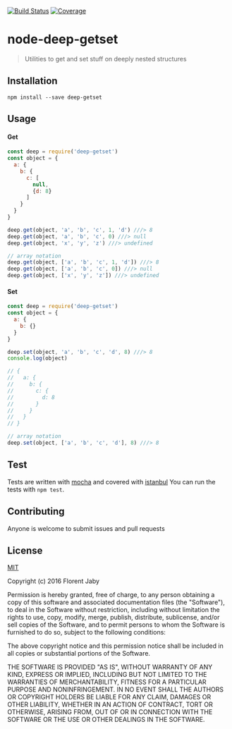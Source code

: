 [![Build Status][travis-image]][travis-url] [![Coverage][coveralls-image]][coveralls-url]

node-deep-getset
==================

> Utilities to get and set stuff on deeply nested structures

Installation
------------

    npm install --save deep-getset

Usage
-----

#### Get

```javascript
const deep = require('deep-getset')
const object = {
  a: {
    b: {
      c: [
        null,
        {d: 8}
      ]
    }
  }
}

deep.get(object, 'a', 'b', 'c', 1, 'd') ///> 8
deep.get(object, 'a', 'b', 'c', 0) ///> null
deep.get(object, 'x', 'y', 'z') ///> undefined

// array notation
deep.get(object, ['a', 'b', 'c', 1, 'd']) ///> 8
deep.get(object, ['a', 'b', 'c', 0]) ///> null
deep.get(object, ['x', 'y', 'z']) ///> undefined
```

#### Set

```javascript
const deep = require('deep-getset')
const object = {
  a: {
    b: {}
  }
}

deep.set(object, 'a', 'b', 'c', 'd', 8) ///> 8
console.log(object)

// {
//   a: {
//     b: {
//       c: {
//         d: 8
//       }
//     }
//   }
// }

// array notation
deep.set(object, ['a', 'b', 'c', 'd'], 8) ///> 8
```


Test
----

Tests are written with [mocha][mocha-url] and covered with [istanbul][istanbul-url]
You can run the tests with `npm test`.

Contributing
------------

Anyone is welcome to submit issues and pull requests


License
-------

[MIT](http://opensource.org/licenses/MIT)

Copyright (c) 2016 Florent Jaby

Permission is hereby granted, free of charge, to any person obtaining a copy of this software and associated documentation files (the "Software"), to deal in the Software without restriction, including without limitation the rights to use, copy, modify, merge, publish, distribute, sublicense, and/or sell copies of the Software, and to permit persons to whom the Software is furnished to do so, subject to the following conditions:

The above copyright notice and this permission notice shall be included in all copies or substantial portions of the Software.

THE SOFTWARE IS PROVIDED "AS IS", WITHOUT WARRANTY OF ANY KIND, EXPRESS OR IMPLIED, INCLUDING BUT NOT LIMITED TO THE WARRANTIES OF MERCHANTABILITY, FITNESS FOR A PARTICULAR PURPOSE AND NONINFRINGEMENT. IN NO EVENT SHALL THE AUTHORS OR COPYRIGHT HOLDERS BE LIABLE FOR ANY CLAIM, DAMAGES OR OTHER LIABILITY, WHETHER IN AN ACTION OF CONTRACT, TORT OR OTHERWISE, ARISING FROM, OUT OF OR IN CONNECTION WITH THE SOFTWARE OR THE USE OR OTHER DEALINGS IN THE SOFTWARE.


[travis-image]: http://img.shields.io/travis/Floby/node-deep-getset/master.svg?style=flat
[travis-url]: https://travis-ci.org/Floby/node-deep-getset
[coveralls-image]: http://img.shields.io/coveralls/Floby/node-deep-getset/master.svg?style=flat
[coveralls-url]: https://coveralls.io/r/Floby/node-deep-getset
[mocha-url]: https://github.com/visionmedia/mocha
[istanbul-url]: https://github.com/gotwarlost/istanbul
